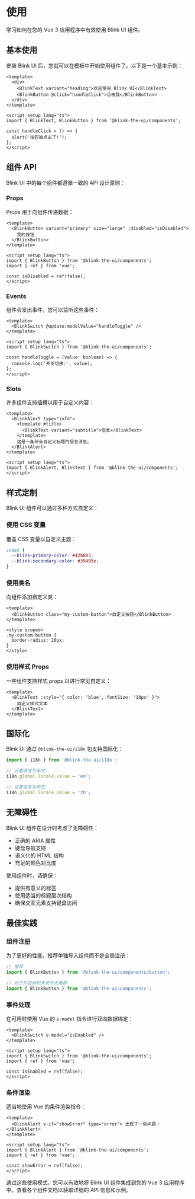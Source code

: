 # 使用

学习如何在您的 Vue 3 应用程序中有效使用 Blink UI 组件。

## 基本使用

安装 Blink UI 后，您就可以在模板中开始使用组件了。以下是一个基本示例：

```vue
<template>
  <div>
    <BlinkText variant="heading">欢迎使用 Blink UI</BlinkText>
    <BlinkButton @click="handleClick">点击我</BlinkButton>
  </div>
</template>

<script setup lang="ts">
import { BlinkText, BlinkButton } from '@blink-the-ui/components';

const handleClick = () => {
  alert('按钮被点击了!');
};
</script>
```

## 组件 API

Blink UI 中的每个组件都遵循一致的 API 设计原则：

### Props

Props 用于向组件传递数据：

```vue
<template>
  <BlinkButton variant="primary" size="large" :disabled="isDisabled">
    我的按钮
  </BlinkButton>
</template>

<script setup lang="ts">
import { BlinkButton } from '@blink-the-ui/components';
import { ref } from 'vue';

const isDisabled = ref(false);
</script>
```

### Events

组件会发出事件，您可以监听这些事件：

```vue
<template>
  <BlinkSwitch @update:modelValue="handleToggle" />
</template>

<script setup lang="ts">
import { BlinkSwitch } from '@blink-the-ui/components';

const handleToggle = (value: boolean) => {
  console.log('开关切换:', value);
};
</script>
```

### Slots

许多组件支持插槽以用于自定义内容：

```vue
<template>
  <BlinkAlert type="info">
    <template #title>
      <BlinkText variant="subtitle">信息</BlinkText>
    </template>
    这是一条带有自定义标题的信息消息。
  </BlinkAlert>
</template>

<script setup lang="ts">
import { BlinkAlert, BlinkText } from '@blink-the-ui/components';
</script>
```

## 样式定制

Blink UI 组件可以通过多种方式自定义：

### 使用 CSS 变量

覆盖 CSS 变量以自定义主题：

```css
:root {
  --blink-primary-color: #42b883;
  --blink-secondary-color: #35495e;
}
```

### 使用类名

向组件添加自定义类：

```vue
<template>
  <BlinkButton class="my-custom-button">自定义按钮</BlinkButton>
</template>

<style scoped>
.my-custom-button {
  border-radius: 20px;
}
</style>
```

### 使用样式 Props

一些组件支持样式 props 以进行常见自定义：

```vue
<template>
  <BlinkText :style="{ color: 'blue', fontSize: '18px' }">
    自定义样式文本
  </BlinkText>
</template>
```

## 国际化

Blink UI 通过 `@blink-the-ui/i18n` 包支持国际化：

```ts
import { i18n } from '@blink-the-ui/i18n';

// 设置语言为英文
i18n.global.locale.value = 'en';

// 设置语言为中文
i18n.global.locale.value = 'zh';
```

## 无障碍性

Blink UI 组件在设计时考虑了无障碍性：

- 正确的 ARIA 属性
- 键盘导航支持
- 语义化的 HTML 结构
- 充足的颜色对比度

使用组件时，请确保：

- 提供有意义的标签
- 使用适当的标题层次结构
- 确保交互元素支持键盘访问

## 最佳实践

### 组件注册

为了更好的性能，推荐单独导入组件而不是全局注册：

```ts
// 推荐
import { BlinkButton } from '@blink-the-ui/components/button';

// 对于打包体积来说不太推荐
import { BlinkButton } from '@blink-the-ui/components';
```

### 事件处理

在可用时使用 Vue 的 `v-model` 指令进行双向数据绑定：

```vue
<template>
  <BlinkSwitch v-model="isEnabled" />
</template>

<script setup lang="ts">
import { BlinkSwitch } from '@blink-the-ui/components';
import { ref } from 'vue';

const isEnabled = ref(false);
</script>
```

### 条件渲染

适当地使用 Vue 的条件渲染指令：

```vue
<template>
  <BlinkAlert v-if="showError" type="error"> 出现了一些问题！ </BlinkAlert>
</template>

<script setup lang="ts">
import { BlinkAlert } from '@blink-the-ui/components';
import { ref } from 'vue';

const showError = ref(false);
</script>
```

通过这些使用模式，您可以有效地将 Blink UI 组件集成到您的 Vue 3 应用程序中。查看各个组件文档以获取详细的 API 信息和示例。
